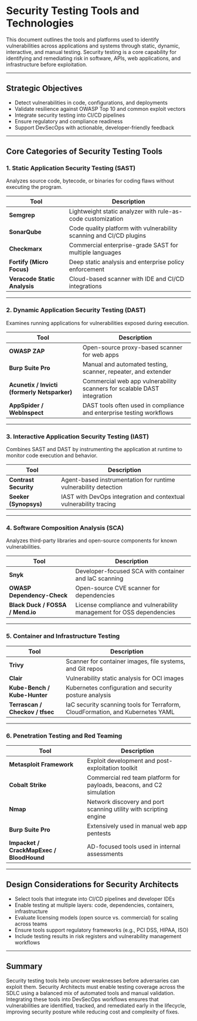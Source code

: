 # Security Testing Tools and Technologies

This document outlines the tools and platforms used to identify vulnerabilities across applications and systems through static, dynamic, interactive, and manual testing. Security testing is a core capability for identifying and remediating risk in software, APIs, web applications, and infrastructure before exploitation.

---

## Strategic Objectives

- Detect vulnerabilities in code, configurations, and deployments
- Validate resilience against OWASP Top 10 and common exploit vectors
- Integrate security testing into CI/CD pipelines
- Ensure regulatory and compliance readiness
- Support DevSecOps with actionable, developer-friendly feedback

---

## Core Categories of Security Testing Tools

### 1. Static Application Security Testing (SAST)
Analyzes source code, bytecode, or binaries for coding flaws without executing the program.

| Tool | Description |
|------|-------------|
| **Semgrep** | Lightweight static analyzer with rule-as-code customization |
| **SonarQube** | Code quality platform with vulnerability scanning and CI/CD plugins |
| **Checkmarx** | Commercial enterprise-grade SAST for multiple languages |
| **Fortify (Micro Focus)** | Deep static analysis and enterprise policy enforcement |
| **Veracode Static Analysis** | Cloud-based scanner with IDE and CI/CD integrations |

---

### 2. Dynamic Application Security Testing (DAST)
Examines running applications for vulnerabilities exposed during execution.

| Tool | Description |
|------|-------------|
| **OWASP ZAP** | Open-source proxy-based scanner for web apps |
| **Burp Suite Pro** | Manual and automated testing, scanner, repeater, and extender |
| **Acunetix / Invicti (formerly Netsparker)** | Commercial web app vulnerability scanners for scalable DAST integration |
| **AppSpider / WebInspect** | DAST tools often used in compliance and enterprise testing workflows |

---

### 3. Interactive Application Security Testing (IAST)
Combines SAST and DAST by instrumenting the application at runtime to monitor code execution and behavior.

| Tool | Description |
|------|-------------|
| **Contrast Security** | Agent-based instrumentation for runtime vulnerability detection |
| **Seeker (Synopsys)** | IAST with DevOps integration and contextual vulnerability tracing |

---

### 4. Software Composition Analysis (SCA)
Analyzes third-party libraries and open-source components for known vulnerabilities.

| Tool | Description |
|------|-------------|
| **Snyk** | Developer-focused SCA with container and IaC scanning |
| **OWASP Dependency-Check** | Open-source CVE scanner for dependencies |
| **Black Duck / FOSSA / Mend.io** | License compliance and vulnerability management for OSS dependencies |

---

### 5. Container and Infrastructure Testing

| Tool | Description |
|------|-------------|
| **Trivy** | Scanner for container images, file systems, and Git repos |
| **Clair** | Vulnerability static analysis for OCI images |
| **Kube-Bench / Kube-Hunter** | Kubernetes configuration and security posture analysis |
| **Terrascan / Checkov / tfsec** | IaC security scanning tools for Terraform, CloudFormation, and Kubernetes YAML

---

### 6. Penetration Testing and Red Teaming

| Tool | Description |
|------|-------------|
| **Metasploit Framework** | Exploit development and post-exploitation toolkit |
| **Cobalt Strike** | Commercial red team platform for payloads, beacons, and C2 simulation |
| **Nmap** | Network discovery and port scanning utility with scripting engine |
| **Burp Suite Pro** | Extensively used in manual web app pentests |
| **Impacket / CrackMapExec / BloodHound** | AD-focused tools used in internal assessments

---

## Design Considerations for Security Architects

- Select tools that integrate into CI/CD pipelines and developer IDEs
- Enable testing at multiple layers: code, dependencies, containers, infrastructure
- Evaluate licensing models (open source vs. commercial) for scaling across teams
- Ensure tools support regulatory frameworks (e.g., PCI DSS, HIPAA, ISO)
- Include testing results in risk registers and vulnerability management workflows

---

## Summary

Security testing tools help uncover weaknesses before adversaries can exploit them. Security Architects must enable testing coverage across the SDLC using a balanced mix of automated tools and manual validation. Integrating these tools into DevSecOps workflows ensures that vulnerabilities are identified, tracked, and remediated early in the lifecycle, improving security posture while reducing cost and complexity of fixes.